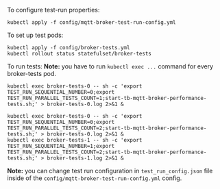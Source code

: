 To configure test-run properties:

```
kubectl apply -f config/mqtt-broker-test-run-config.yml
```

To set up test pods:

```
kubectl apply -f config/broker-tests.yml
kubectl rollout status statefulset/broker-tests
```

To run tests:
**Note:** you have to run `kubectl exec ...` command for every broker-tests pod.

```
kubectl exec broker-tests-0 -- sh -c 'export TEST_RUN_SEQUENTIAL_NUMBER=0;export TEST_RUN_PARALLEL_TESTS_COUNT=1;start-tb-mqtt-broker-performance-tests.sh;' > broker-tests-0.log 2>&1 &
```


```
kubectl exec broker-tests-0 -- sh -c 'export TEST_RUN_SEQUENTIAL_NUMBER=0;export TEST_RUN_PARALLEL_TESTS_COUNT=2;start-tb-mqtt-broker-performance-tests.sh;' > broker-tests-0.log 2>&1 &
kubectl exec broker-tests-1 -- sh -c 'export TEST_RUN_SEQUENTIAL_NUMBER=1;export TEST_RUN_PARALLEL_TESTS_COUNT=2;start-tb-mqtt-broker-performance-tests.sh;' > broker-tests-1.log 2>&1 &
```


**Note:** you can change test run configuration in `test_run_config.json` file inside of the `config/mqtt-broker-test-run-config.yml` config. 